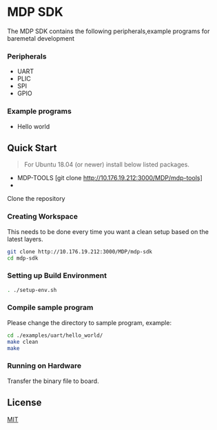 # MDP SDK

The MDP SDK contains the following peripherals,example programs for baremetal development

### Peripherals
- UART
- PLIC
- SPI
- GPIO

### Example programs
- Hello world 

## Quick Start

> For Ubuntu 18.04 (or newer) install below listed packages.

- MDP-TOOLS [git clone http://10.176.19.212:3000/MDP/mdp-tools]
-

Clone the repository

### Creating Workspace

This needs to be done every time you want a clean setup based on the latest layers.

```bash
git clone http://10.176.19.212:3000/MDP/mdp-sdk
cd mdp-sdk
```

### Setting up Build Environment

```bash
. ./setup-env.sh
```
### Compile sample program

Please change the directory to sample program, example:

```bash
cd ./examples/uart/hello_world/
make clean
make
```

### Running on Hardware

Transfer the binary file to board.

## License
[MIT](https://choosealicense.com/licenses/mit/)